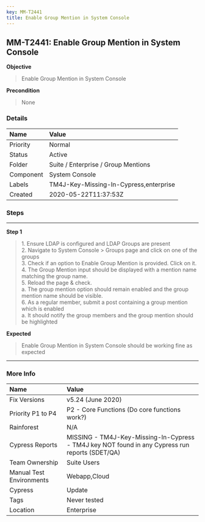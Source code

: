 ```yaml
---
key: MM-T2441
title: Enable Group Mention in System Console
---
```


## MM-T2441: Enable Group Mention in System Console

**Objective**

> <article>Enable Group Mention in System Console</article>

**Precondition**

> <article>None</article>

### Details

| Name      | Value                                  |
| :-------- | :------------------------------------- |
| Priority  | Normal                                 |
| Status    | Active                                 |
| Folder    | Suite / Enterprise / Group Mentions    |
| Component | System Console                         |
| Labels    | TM4J-Key-Missing-In-Cypress,enterprise |
| Created   | 2020-05-22T11:37:53Z                   |

### Steps

<hr/>

**Step 1**

> <article>1. Ensure LDAP is configured and LDAP Groups are present<br />    2. Navigate to System Console &gt; Groups page and click on one of the groups<br />    3. Check if an option to Enable Group Mention is provided. Click on it. <br />    4. The Group Mention input should be displayed with a mention name matching the group name. <br />    5. Reload the page &amp; check. <br />        a. The group mention option should remain enabled and the group mention name should be visible. <br />    6. As a regular member, submit a post containing a group mention which is enabled<br />        a. It should notify the group members and the group mention should be highlighted</article>

**Expected**

> <article>Enable Group Mention in System Console should be working fine as expected</article>

<hr/>

### More Info

| Name                     | Value                                                                                           |
| :----------------------- | :---------------------------------------------------------------------------------------------- |
| Fix Versions             | v5.24 (June 2020)                                                                               |
| Priority P1 to P4        | P2 - Core Functions (Do core functions work?)                                                   |
| Rainforest               | N/A                                                                                             |
| Cypress Reports          | MISSING - TM4J-Key-Missing-In-Cypress - TM4J key NOT found in any Cypress run reports (SDET/QA) |
| Team Ownership           | Suite Users                                                                                     |
| Manual Test Environments | Webapp,Cloud                                                                                    |
| Cypress                  | Update                                                                                          |
| Tags                     | Never tested                                                                                    |
| Location                 | Enterprise                                                                                      |
